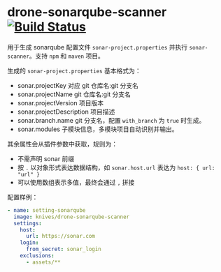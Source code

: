 # drone-sonarqube-scanner [![Build Status](https://travis-ci.org/zongwei007/drone-sonarqube-scanner.svg?branch=master)](https://travis-ci.org/zongwei007/drone-sonarqube-scanner)

用于生成 sonarqube 配置文件 `sonar-project.properties` 并执行 `sonar-scanner`。支持 `npm` 和 `maven` 项目。

生成的 `sonar-project.properties` 基本格式为：

* sonar.projectKey 对应 git 仓库名:git 分支名
* sonar.projectName git 仓库名:git 分支名
* sonar.projectVersion 项目版本
* sonar.projectDescription 项目描述
* sonar.branch.name git 分支名，配置 `with_branch` 为 `true` 时生成。
* sonar.modules 子模块信息，多模块项目自动识别并输出。

其余属性会从插件参数中获取，规则为：

* 不需声明 sonar 前缀
* 按 `.` 以对象形式表达数据结构，如 `sonar.host.url` 表达为 `host: { url: "url" }`
* 可以使用数组表示多值，最终会通过 `,` 拼接

配置样例：

```yml
- name: setting-sonarqube
  image: knives/drone-sonarqube-scanner
  settings:
    host:
      url: https://sonar.com
    login:
      from_secret: sonar_login
    exclusions:
      - assets/**
```
